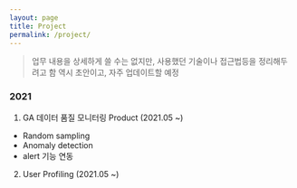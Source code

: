 ```yaml
---
layout: page
title: Project
permalink: /project/
---
```

  
 
> 업무 내용을 상세하게 쓸 수는 없지만, 사용했던 기술이나 접근법등을 정리해두려고 함
> 역시 초안이고, 자주 업데이트할 예정
  
   
### 2021
  
1. GA 데이터 품질 모니터링 Product (2021.05 ~)
- Random sampling
- Anomaly detection
- alert 기능 연동  
2. User Profiling (2021.05 ~)

